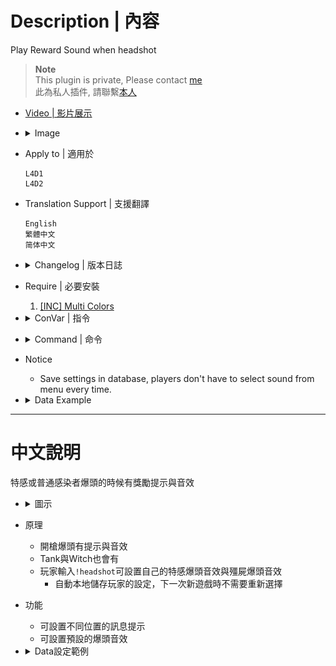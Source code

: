 
# Description | 內容
Play Reward Sound when headshot

> __Note__ <br/>
This plugin is private, Please contact [me](https://github.com/fbef0102/Game-Private_Plugin#私人插件列表-private-plugins-list)<br/>
此為私人插件, 請聯繫[本人](https://github.com/fbef0102/Game-Private_Plugin#私人插件列表-private-plugins-list)

* [Video | 影片展示](https://youtu.be/w-6BEfBey64)

* <details><summary>Image</summary>

	* S.I. headshot text
    <br/>![l4d_headshot_reward_sound_1](image/l4d_headshot_reward_sound_1.jpg)

	* Common infected headshot text
    <br/>![l4d_headshot_reward_sound_2](image/l4d_headshot_reward_sound_2.jpg)

	* Menu select sound
    <br/>![l4d_headshot_reward_sound_3](image/l4d_headshot_reward_sound_3.jpg)
</details>

* Apply to | 適用於
    ```
    L4D1
    L4D2
    ```

* Translation Support | 支援翻譯
	```
	English
	繁體中文
	简体中文
	```

* <details><summary>Changelog | 版本日誌</summary>

    * v1.1 (2023-3-9)
        * Add sound select menu, player can choose S.I headshot sound and C.I. headshot sound personally
        * Add Data Config
        * Translation Support
        * Cookie Save

    * v1.0 (2022-11-27)
	    * Initial Release
</details>

* Require | 必要安裝
    1. [[INC] Multi Colors](https://github.com/fbef0102/L4D1_2-Plugins/releases/tag/Multi-Colors)

* <details><summary>ConVar | 指令</summary>

	* cfg/sourcemod/l4d_headshot_reward_sound.cfg
        ```php
        // Common Infected headshot sound file by default (relative to sound/, empty=Disable)
        l4d_headshot_reward_sound_common_file "ui/littlereward.wav"

        // 0=Plugin off, 1=Plugin on.
        l4d_headshot_reward_sound_enable "1"

        // Special Infected headshot sound file by default (relative to sound/, empty=Disable)
        l4d_headshot_reward_sound_infected_file "ui/bigreward.wav"

        // Changes how message displays. (0: Disable, 1:In chat, 2: In Hint Box, 3: In center text)
        l4d_headshot_reward_sound_type "3"
        ```
</details>

* <details><summary>Command | 命令</summary>
    
	* **Open menu for headshot sound personally**
		```php
		sm_headshot
		```
</details>

* Notice
    * Save settings in database, players don't have to select sound from menu every time.

* <details><summary>Data Example</summary>

	* data/l4d_headshot_reward_sound.cfg
		```php
        "SI"
        {
            "num"		"3" // how many names below
            "1"
            {
                "Name"		"Off" //do not modify
                "Path"		"off" //do not modify
            }
            "2"
            {
                "Name"		"Random" //do not modify
                "Path"		"random" //do not modify
            }
            "3"
            {
                "Name"		"beep07" //Name whatevert you want
                "Path"		"ui/beep07.wav" //sound path, relative to sound/
            }
        }
		```
</details>

- - - -
# 中文說明
特感或普通感染者爆頭的時候有獎勵提示與音效

* <details><summary>圖示</summary>

	* 特感爆頭提示
    <br/>![l4d_headshot_reward_sound_1_zho](image/zho/l4d_headshot_reward_sound_1_zho.jpg)

	* 殭屍爆頭提示
    <br/>![l4d_headshot_reward_sound_2_zho](image/zho/l4d_headshot_reward_sound_2_zho.jpg)

	* 玩家自己設置爆頭音效
    <br/>![l4d_headshot_reward_sound_3_zho](image/zho/l4d_headshot_reward_sound_3_zho.jpg)
</details>

* 原理
    * 開槍爆頭有提示與音效
    * Tank與Witch也會有
    * 玩家輸入```!headshot```可設置自己的特感爆頭音效與殭屍爆頭音效
      * 自動本地儲存玩家的設定，下一次新遊戲時不需要重新選擇

* 功能
    * 可設置不同位置的訊息提示
    * 可設置預設的爆頭音效

* <details><summary>Data設定範例</summary>

	* data/l4d_headshot_reward_sound.cfg
		```php
        "SI"
        {
            "num"		"3" // 以下名字數量
            "1"
            {
                "Name"		"Off" //不要修改
                "Path"		"off" //不要修改
            }
            "2"
            {
                "Name"		"Random" //不要修改
                "Path"		"random" //不要修改
            }
            "3"
            {
                "Name"		"beep07" // 名稱自取
                "Path"		"ui/beep07.wav" // 填寫音效檔案路徑，路徑相對於sound/ 資料夾
            }
        }
		```
</details>